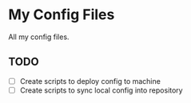 # My Config Files

All my config files.

## TODO

- [ ] Create scripts to deploy config to machine
- [ ] Create scripts to sync local config into repository

